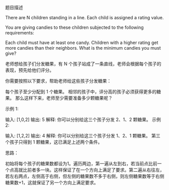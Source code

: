 题目描述

There are N children standing in a line. Each child is assigned a rating value.

You are giving candies to these children subjected to the following requirements:

Each child must have at least one candy.
Children with a higher rating get more candies than their neighbors.
What is the minimum candies you must give?

老师想给孩子们分发糖果，有 N 个孩子站成了一条直线，老师会根据每个孩子的表现，预先给他们评分。

你需要按照以下要求，帮助老师给这些孩子分发糖果：

每个孩子至少分配到 1 个糖果。
相邻的孩子中，评分高的孩子必须获得更多的糖果。
那么这样下来，老师至少需要准备多少颗糖果呢？

示例 1:

输入: [1,0,2]
输出: 5
解释: 你可以分别给这三个孩子分发 2、1、2 颗糖果。
示例 2:

输入: [1,2,2]
输出: 4
解释: 你可以分别给这三个孩子分发 1、2、1 颗糖果。
     第三个孩子只得到 1 颗糖果，这已满足上述两个条件。
     
     
思路：

初始将每个孩子的糖果数都设为1。遍历两边，第一遍从左到右，若当前点比前一个点高就比前者多一块。这样保证了在一个方向上满足了要求。第二遍从右往左，若左右两点，左侧高于右侧，但左侧的糖果数不多于右侧，则左侧糖果数等于右侧糖果数+1，这就保证了另一个方向上满足要求。
